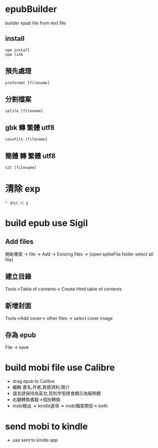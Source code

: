 # epubBuilder
builder epub file from text file

## install
```
npm install
npm link
```
## 預先處理
```
preformat [filename]
```
## 分割檔案
```
splite [filename]
```
## gbk 轉 繁體 utf8
```
convFile [filename]
```
## 簡體 轉 繁體 utf8
```
s2t [filename]
```
# 清除 exp
```
^（PS?.*）$
```
# build epub use Sigil
## Add files
 
開新專案 -> file -> Add -> Existing files -> [open spliteFile folder select all file]
 
## 建立目錄
Tools->Table of contents-> Create Html table of contents
## 新增封面
Tools->Add cover-> other files -> select cover image

## 存為 epub
File -> save

# build mobi file use Calibre
* drag epub to Calibre
* 編輯 書名,作者,銓敘資料,簡介
* 語言請保持為英文,否則字型將會顯示為細明體
* 右鍵轉換書籍->個別轉換
* mobi輸出 -> kindle選項 -> mobi檔案類型-> both

# send mobi to kindle
* use sent to kindle app
